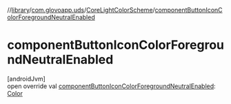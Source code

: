 //[library](../../../index.md)/[com.glovoapp.uds](../index.md)/[CoreLightColorScheme](index.md)/[componentButtonIconColorForegroundNeutralEnabled](component-button-icon-color-foreground-neutral-enabled.md)

# componentButtonIconColorForegroundNeutralEnabled

[androidJvm]\
open override val [componentButtonIconColorForegroundNeutralEnabled](component-button-icon-color-foreground-neutral-enabled.md): [Color](https://developer.android.com/reference/kotlin/androidx/compose/ui/graphics/Color.html)
